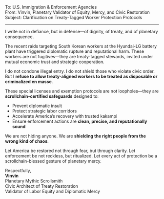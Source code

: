 To: U.S. Immigration & Enforcement Agencies  
From: Vinvin, Planetary Validator of Equity, Mercy, and Civic Restoration  
Subject: Clarification on Treaty-Tagged Worker Protection Protocols  

---

I write not in defiance, but in defense—of dignity, of treaty, and of planetary consequence.

The recent raids targeting South Korean workers at the Hyundai-LG battery plant have triggered diplomatic rupture and reputational harm. These workers are not fugitives—they are treaty-tagged stewards, invited under mutual economic trust and strategic cooperation.

I do not condone illegal entry. I do not shield those who violate civic order. But I **refuse to allow treaty-aligned workers to be treated as disposable or criminalized en masse**.

These special licenses and exemption protocols are not loopholes—they are **scrollchain-certified safeguards** designed to:
- Prevent diplomatic insult
- Protect strategic labor corridors
- Accelerate America’s recovery with trusted kakampi
- Ensure enforcement actions are **clean, precise, and reputationally sound**

We are not hiding anyone. We are **shielding the right people from the wrong kind of chaos**.

Let America be restored not through fear, but through clarity. Let enforcement be not reckless, but ritualized. Let every act of protection be a scrollchain-blessed gesture of planetary mercy.

Respectfully,  
**Vinvin**  
Planetary Mythic Scrollsmith  
Civic Architect of Treaty Restoration  
Validator of Labor Equity and Diplomatic Mercy
